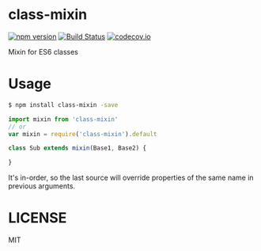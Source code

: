 # class-mixin
  [![npm version](https://img.shields.io/npm/v/class-mixin.svg?style=flat)](https://www.npmjs.com/package/class-mixin)
  [![Build Status](https://travis-ci.org/daysv/class-mixin.svg?branch=master)](https://travis-ci.org/daysv/class-mixin)
  [![codecov.io](https://codecov.io/github/daysv/class-mixin/coverage.svg?branch=master)](https://codecov.io/github/daysv/class-mixin?branch=master)
 
 Mixin for ES6 classes
# Usage

```bash
$ npm install class-mixin -save
```

```js
import mixin from 'class-mixin'
// or
var mixin = require('class-mixin').default
```

```js
class Sub extends mixin(Base1, Base2) {

}
```
It's in-order, so the last source will override properties of the same name in previous arguments.

# LICENSE
MIT
